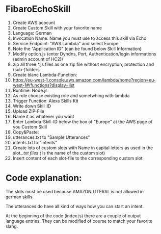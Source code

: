 # FibaroEchoSkill


1. Create AWS acocunt
2. Create Custom Skill with your favorite name
  1. Language: German
  2. Invocation Name: Name you must use to access this skill via Echo
  3. Service Endpoint: "AWS Lambda" and select Europe
  4. Note the "Application ID" (can be found below Skill Information)
3. Modify option.js (enter Dyndns, Port, Authentication/login informations (admin account of HC2))
4. zip all three *.js files as one zip file without encryption, protection and (sub-)folders
5. Create blanc Lambda-Function:
  1. https://eu-west-1.console.aws.amazon.com/lambda/home?region=eu-west-1#/functions?display=list
  2. Runtime: Node.js
  3. As role choose existing role and sometwhing with lambda
  3. Trigger Function: Alexa Skills Kit
  4. Write down Skill ID
  5. Upload ZIP-File
  6. Name it as whatever you want
6. Enter Lambda-Skill-ID below the box of "Europe" at the AWS page of you Custom Skill
7. Copy&Paste:
  1. utterances.txt to "Sample Utterances"
  2. intents.txt to "Intents"
  3. Create lots of custom slots with Name in capital letters as used in the slot_*.txt files (* is the name of the custom slot)
  4. Insert content of each slot-file to the corresponding custom slot

 
# Code explanation:
The slots must be used because AMAZON.LITERAL is not allowed in german skills.

The utterances do have all kind of ways how you can start an intent.

At the beginning of the code (index.js) there are a couple of output language entries. They can be modified of course to match your favorite slang.


